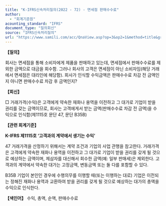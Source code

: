```yaml
---
title: "K-IFRS신속처리질의(2022 - 72) - 면세점 판매수수료"
author:
  - "회계기준원"
acounting_standard: "IFRS"
document_type: "질의회신"
source: "IFRS신속처리질의"
url: "https://www.samili.com/acc/QnaView.asp?op=3&op2=1&method=title&group=2124-15;1&orgcode=3&searchword=&page=9&code=K%2DIFRS%EC%8B%A0%EC%86%8D%EC%B2%98%EB%A6%AC%EC%A7%88%EC%9D%98%2D72%3A20221121"
---
```

**【질의】**

  

회사는 면세점을 통해 소비자에게 제품을 판매하고 있는데, 면세점에서 판매수수료를 제외한 금액으로 대금을 회수함. 그러나 회사의 고객은 면세점이 아닌 소비자임(해당 거래에서 면세점은 대리인에 해당함). 회사가 인식할 수익금액은 판매수수료 차감 전 금액인지 아니면 판매수수료 차감 후 금액인지?

  
  

**【회신】**

  

□ 거래가격(수익)은 고객에게 약속한 재화나 용역을 이전하고 그 대가로 기업이 받을 권리를 갖는 금액이므로, 회사는 고객에게서 받는 금액(판매수수료 차감 전 금액)을 수익으로 인식함(제1115호 문단 47, 문단 B35B)

  
  

**【관련 회계기준】**

  

**K-IFRS 제1115호 ‘고객과의 계약에서 생기는 수익’**

  

47 거래가격을 산정하기 위해서는 계약 조건과 기업의 사업 관행을 참고한다. 거래가격은 고객에게 약속한 재화나 용역을 이전하고 그 대가로 기업이 받을 권리를 갖게 될 것으로 예상하는 금액이며, 제삼자를 대신해서 회수한 금액(예: 일부 판매세)은 제외한다. 고객과의 계약에서 약속한 대가는 고정금액, 변동금액 또는 둘 다를 포함할 수 있다.

  

B35B 기업이 본인인 경우에 수행의무를 이행할 때(또는 이행하는 대로) 기업은 이전되는 정해진 재화나 용역과 교환하여 받을 권리를 갖게 될 것으로 예상하는 대가의 총액을 수익으로 인식한다.

  
  

**【색인어】** 수익, 총액, 순액, 판매수수료
